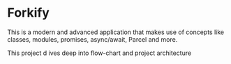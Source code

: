 # Forkify
This is a modern and advanced application that makes use of concepts like classes, modules, promises, async/await, Parcel and more.

This project d ives deep into flow-chart and project architecture